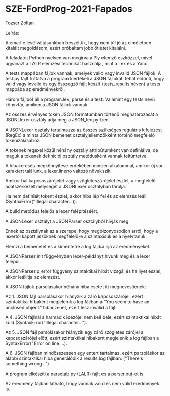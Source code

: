 # SZE-FordProg-2021-Fapados
Tozser Zoltan

Leírás: 

A email-e levélváltásunkban beszéltük, hogy nem túl jó az elméletben kitalált megoldásom, ezért próbáltam jobb ötletet kitalálni. 

A feladatot Python nyelven van megírva a Ply elemző eszközzel, mivel ugyanazt a LALR elemzési technikát használja, mint a Lex és a Yacc. 

A tests mappában fájlok vannak, amelyek valid vagy invalid JSON fájlok. A test.py fájlt futtatva a program kiértékeli a JSON fájlokat, tehát eldönti, hogy valid vagy invalid és egy összegző fájlt készít (tests_results néven) a tests mappába az eredményekről. 

Három fájlból áll a program:lex, parse és a test. Valamint egy tests nevű könyvtár, amiben a JSON fájlok vannak.

Az összes érvényes token JSON formátumban történő meghatározását a JSONLlexer osztály adja meg a JSON_lex.py-ben.

A JSONLexer osztály tartalmazza az összes szükséges reguláris kifejezést (RegEx) a minta JSON bemenet osztályjellemzőkként történő megfelelő tokenizálásához. 

A tokenek regexei közül néhány osztály attribútumként van definiálva, de maguk a tokenek definíciói osztály metódusként vannak feltüntetve.

A hibakeresés megkönnyítése érdekében minden alkalommal, amikor új sor karaktert találunk, a lexer.lineno változó növekszik. 

Amikor bal kapcsoszárójelet vagy szögleteszárójelet észlel, a megfelelő adatszerkezet mélységét a JSONLexer osztályban tárolja.

Ha nem definiált tokent észlel, akkor hiba lép fel és az elemzés leáll (SyntaxError("Illegal character...)).

A build metódus felelős a lexer felépítéséért.

A JSONLexer osztályt a JSONParser osztályból hívják meg. 

Ennek az osztálynak az a szerepe, hogy megbizonyosodjon arról, hogy a lexertől kapott jelzőknek megfelelő-e a szintaxisuk és a nyelvtanuk. 

Elemzi a bemenetet és a kimentetre a log fájlba írja az eredményeket. 

A JSONParser init függvényben lexer-példányt hívunk meg és a lexer felépül. 

A JSONParser.p_error függvény szintaktikai hibát vizsgál és ha ilyet észlel, akkor leállítja az elemzést.

A JSON fájlok parsolásakor néhány hiba esetet itt megnevesítenék:

Az 1. JSON fájl parsolásakor hiányzik a záró kapcsoszárójel, ezért szintaktikai hibaként megjelenik a log fájlban a "You seem to have an unclosed object." hibaüzenet, ezért lesz invalid a fájl. 

A 4. JSON fájlnál a harmadik idézőjel nem kell bele, ezért szintaktikai hibát küld (SyntaxError("Illegal character..."). 

Az 5. JSON fájl parsolásakor hiányzik egy záró szögletes zárójel a kapcsoszárójel előtt, ezért szintaktikai hibaként megjelenik a log fájlban a SyntaxError("Error on line ...). 

A 6. JSON fájlban mindösszessen egy entert tartalmaz, ezért parzoláskor az alábbi szintaktikai hiba generálódik a results.log fájlban: ("There's something wrong...")

A program elkészíti a parsetab.py (LALR) fájlt és a parser.out-ot is. 

Az eredmény fájlban látható, hogy vannak valid és nem valid eredmények is. 
